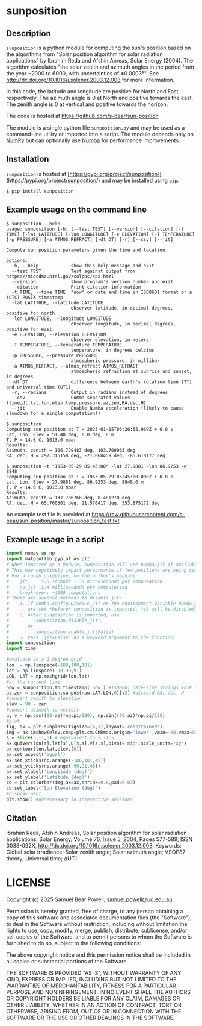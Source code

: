 # sunposition

## Description

`sunposition` is a python module for computing the sun's position based on the algorithms from "Solar position algorithm for solar radiation applications" by Ibrahim Reda and Afshin Anreas, Solar Energy (2004).
The algorithm calculates "the solar zenith and azimuth angles in the period from the year −2000 to 6000, with uncertainties of ±0.0003°".
See http://dx.doi.org/10.1016/j.solener.2003.12.003 for more information.

In this code, the latitude and longitude are positive for North and East, respectively.
The azimuth angle is 0 at North and positive towards the east.
The zenith angle is 0 at vertical and positive towards the horizon.

The code is hosted at https://github.com/s-bear/sun-position

The module is a single python file `sunposition.py` and may be used as a command-line utility or imported into a script.
The module depends only on [NumPy](https://numpy.org) but can optionally use [Numba](https://numba.pydata.org/) for performance improvements.

## Installation

`sunposition` is hosted at [https://pypi.org/project/sunposition/](https://pypi.org/project/sunposition/) and may be installed using `pip`:

```
$ pip install sunposition
```

## Example usage on the command line

```
$ sunposition --help
usage: sunposition [-h] [--test TEST] [--version] [--citation] [-t TIME] [-lat LATITUDE] [-lon LONGITUDE] [-e ELEVATION] [-T TEMPERATURE] [-p PRESSURE] [-a ATMOS_REFRACT] [-dt DT] [-r] [--csv] [--jit]

Compute sun position parameters given the time and location

options:
  -h, --help            show this help message and exit
  --test TEST           Test against output from https://midcdmz.nrel.gov/solpos/spa.html
  --version             show program's version number and exit
  --citation            Print citation information
  -t TIME, --time TIME  "now" or date and time in ISO8601 format or a (UTC) POSIX timestamp
  -lat LATITUDE, --latitude LATITUDE
                        observer latitude, in decimal degrees, positive for north
  -lon LONGITUDE, --longitude LONGITUDE
                        observer longitude, in decimal degrees, positive for east
  -e ELEVATION, --elevation ELEVATION
                        observer elevation, in meters
  -T TEMPERATURE, --temperature TEMPERATURE
                        temperature, in degrees celcius
  -p PRESSURE, --pressure PRESSURE
                        atmospheric pressure, in millibar
  -a ATMOS_REFRACT, --atmos_refract ATMOS_REFRACT
                        atmospheric refraction at sunrise and sunset, in degrees
  -dt DT                difference between earth's rotation time (TT) and universal time (UT1)
  -r, --radians         Output in radians instead of degrees
  --csv                 Comma separated values (time,dt,lat,lon,elev,temp,pressure,az,zen,RA,dec,H)
  --jit                 Enable Numba acceleration (likely to cause slowdown for a single computation!)

$ sunposition
Computing sun position at T = 2025-01-15T06:26:55.969Z + 0.0 s
Lat, Lon, Elev = 51.48 deg, 0.0 deg, 0 m
T, P = 14.6 C, 1013.0 mbar
Results:
Azimuth, zenith = 106.729483 deg, 103.700963 deg
RA, dec, H = 297.315158 deg, -21.068459 deg, -85.618177 deg

$ sunposition -t "1953-05-29 05:45:00" -lat 27.9881 -lon 86.9253 -e 8848
Computing sun position at T = 1953-05-29T05:45:00.000Z + 0.0 s
Lat, Lon, Elev = 27.9881 deg, 86.9253 deg, 8848.0 m
T, P = 14.6 C, 1013.0 mbar
Results:
Azimuth, zenith = 137.736768 deg, 8.481270 deg
RA, dec, H = 65.760501 deg, 21.576417 deg, 353.875172 deg
```

An example test file is provided at https://raw.githubusercontent.com/s-bear/sun-position/master/sunposition_test.txt

## Example usage in a script

```python
import numpy as np
import matplotlib.pyplot as plt
# When imported as a module, sunposition will use numba.jit if available
# This may negatively impact performance if few positions are being computed
# For a rough guideline, on the author's machine:
#    jit:    5.5 seconds + 35 microseconds per computation
#    no-jit  1.4 milliseconds per computation
#    break-even: ~4000 computations
# There are several methods to disable jit:
#    1. If numba.config.DISABLE_JIT or the environment variable NUMBA_DISABLE_JIT
#       are set *before* sunposition is imported, jit will be disabled by default.
#    2. After sunposition is imported, use
#          sunposition.disable_jit()
#       or
#          sunposition.enable_jit(False)
#    3. Pass `jit=False` as a keyword argument to the function
import sunposition
import time

#evaluate on a 2 degree grid
lon  = np.linspace(-180,180,181)
lat = np.linspace(-90,90,91)
LON, LAT = np.meshgrid(lon,lat)
#at the current time
now = sunposition.to_timestamp('now') #ISO8601 date-time strings work too
az,zen = sunposition.sunpos(now,LAT,LON,0)[:2] #discard RA, dec, H
#convert zenith to elevation
elev = 90 - zen
#convert azimuth to vectors
u, v = np.cos((90-az)*np.pi/180), np.sin((90-az)*np.pi/180)
#plot
fig, ax = plt.subplots(figsize=(6,3),layout='constrained')
img = ax.imshow(elev,cmap=plt.cm.CMRmap,origin='lower',vmin=-90,vmax=90,extent=(-181,181,-91,91))
s = slice(5,-1,5) # equivalent to 5:-1:5
ax.quiver(lon[s],lat[s],u[s,s],v[s,s],pivot='mid',scale_units='xy')
ax.contour(lon,lat,elev,[0])
ax.set_aspect('equal')
ax.set_xticks(np.arange(-180,181,45))
ax.set_yticks(np.arange(-90,91,45))
ax.set_xlabel('Longitude (deg)')
ax.set_ylabel('Latitude (deg)')
cb = plt.colorbar(img,ax=ax,shrink=0.8,pad=0.03)
cb.set_label('Sun Elevation (deg)')
#display plot
plt.show() #unnecessary in interactive sessions

```

## Citation
Ibrahim Reda, Afshin Andreas, Solar position algorithm for solar radiation applications, Solar Energy, Volume 76, Issue 5, 2004, Pages 577-589, ISSN 0038-092X, http://dx.doi.org/10.1016/j.solener.2003.12.003.
Keywords: Global solar irradiance; Solar zenith angle; Solar azimuth angle; VSOP87 theory; Universal time; ΔUT1

# LICENSE

Copyright (c) 2025 Samuel Bear Powell, samuel.powell@uq.edu.au

Permission is hereby granted, free of charge, to any person obtaining a copy
of this software and associated documentation files (the "Software"), to deal
in the Software without restriction, including without limitation the rights
to use, copy, modify, merge, publish, distribute, sublicense, and/or sell
copies of the Software, and to permit persons to whom the Software is
furnished to do so, subject to the following conditions:

The above copyright notice and this permission notice shall be included in all
copies or substantial portions of the Software.

THE SOFTWARE IS PROVIDED "AS IS", WITHOUT WARRANTY OF ANY KIND, EXPRESS OR
IMPLIED, INCLUDING BUT NOT LIMITED TO THE WARRANTIES OF MERCHANTABILITY,
FITNESS FOR A PARTICULAR PURPOSE AND NONINFRINGEMENT. IN NO EVENT SHALL THE
AUTHORS OR COPYRIGHT HOLDERS BE LIABLE FOR ANY CLAIM, DAMAGES OR OTHER
LIABILITY, WHETHER IN AN ACTION OF CONTRACT, TORT OR OTHERWISE, ARISING FROM,
OUT OF OR IN CONNECTION WITH THE SOFTWARE OR THE USE OR OTHER DEALINGS IN THE
SOFTWARE.
